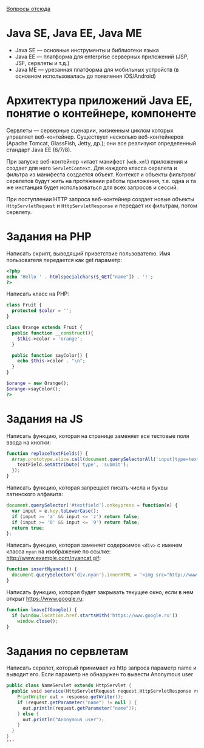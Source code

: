 [Вопросы отсюда](https://picloud.pw/media/resources/posts/2018/02/20/Рубежка_1_Билеты_2017.txt)

# Java SE, Java EE, Java ME

* Java SE — основные инструменты и библиотеки языка
* Java EE — платформа для enterprise серверных приложений (JSP, JSF, сервлеты и т.д.)
* Java ME — урезанная платформа для мобильных устройств (в основном использовалась до появления iOS/Android)

# Архитектура приложений Java EE, понятие о контейнере, компоненте

Сервлеты — серверные сценарии, жизненным циклом которых управляет веб-контейнер. Существует несколько
веб-контейнеров (Apache Tomcat, GlassFish, Jetty, др.); они все реализуют определенный стандарт Java EE (6/7/8).

При запуске веб-контейнер читает манифест (`web.xml`) приложения и создает для него `ServletContext`.
Для каждого класса сервлета и фильтра из манифеста создается объект. Контекст и объекты фильтров/сервлетов будут
жить на протяжении работы приложения, т.е. одна и та же инстанция будет использоваться для всех запросов и сессий.

При поступлении HTTP запроса веб-контейнер создает новые объекты `HttpServletRequest` и `HttpServletResponse`
и передает их фильтрам, потом сервлету.

# Задания на PHP

Написать скрипт, выводящий приветствие пользователю. Имя пользователя передается как get параметр:
```php
<?php
echo 'Hello ' . htmlspecialchars($_GET["name"]) . '!';
?>
```

Написать класс на PHP:
```php
class Fruit {
  protected $color = '';
}

class Orange extends Fruit {
  public function __construct(){
    $this->color = 'orange';
  }

  public function sayColor() {
    echo $this->color . "\n";
  }
}

$orange = new Orange();
$orange->sayColor();
?>
```

# Задания на JS

Написать функцию, которая на странице заменяет все тестовые поля ввода на кнопки:
```js
function replaceTextFields() {
  Array.prototype.slice.call(document.querySelectorAll('input[type=text]')).forEach(function(textField) {
    textField.setAttribute('type', 'submit');
  });
}
```

Написать функцию, которая запрещает писать числа и буквы латинского алфавита:
```js
document.querySelector('#textfield').onkeypress = function(e) {
  var input = e.key.toLowerCase();
  if (input >= 'a' && input <= 'z') return false;
  if (input >= '0' && input <= '9') return false;
  return true;
};
```

Написать функцию, которая заменяет содержимое `<div>` с именем класса `nyan` на изображение по ссылке: http://www.example.com/nyancat.gif:
```js
function insertNyancat() {
  document.querySelector('div.nyan').innerHTML = '<img src="http://www.example.com/nyancat.gif">';
}
```

Написать функцию, которая будет закрывать текущее окно, если в нем открыт https://www.google.ru:
```js
function leaveIfGoogle() {
  if (window.location.href.startsWith('https://www.google.ru'))
    window.close();
}
```
# Задания по сервлетам

Написать сервлет, который принимает из http запроса параметр name и выводит его. Если параметр не обнаружен то вывести Anonymous user
``` java
public class NameServlet extends HttpServlet {
  public void service(HttpServletRequest request,HttpServletResponse response) throws IOException, ServletException {
    PrintWriter out = response.getWriter();
    if (request.getParameter("name") != null ) {
      out.println(request.getParameter("name"));
    } else { 
      out.println("Anonymous user");
    }
  } 
}
'''
